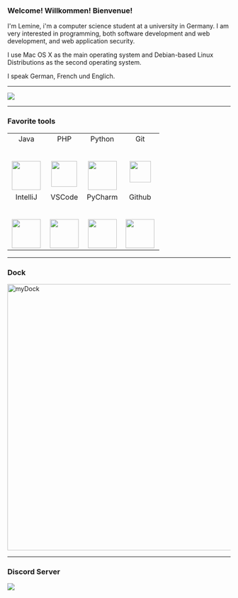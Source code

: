 ### Welcome! Willkommen! Bienvenue! 

I'm Lemine, i'm a computer science student at a university in Germany. I am very interested in programming,
both software development and web development, and web application security.  

 I use Mac OS X as the main operating system and Debian-based Linux Distributions as the second operating system.

 I speak German, French und Englich. 

 <hr> 
 
 <img src="https://github-readme-stats.vercel.app/api/top-langs/?username=Leminee&layout=compact"> 
 
 <hr>

<h3>Favorite tools</h3> 
 
 
<table>
          <tr valign="top">
            <td width="25%" align="center">
              <span>Java</span><br><br><br>
              <img height="65px" src="https://cdn.svgporn.com/logos/java.svg">
            </td> 
              <td width="25%" align="center">
                <span>PHP</span><br><br><br>
                <img height="58px" src="https://cdn.svgporn.com/logos/php.svg">
              </td>  
              <td width="25%" align="center">
                <span>Python</span><br><br><br>
                <img height="65px" src="https://cdn.svgporn.com/logos/python.svg">
              </td> 
              <td width="25%" align="center">
                <span>Git</span><br><br><br>
                <img height="48px" src="https://cdn.svgporn.com/logos/git.svg">
              </td>
          <tr valign="mid">
          <td width="25%" align="center">
            <span>IntelliJ</span><br><br><br>
            <img height="65px" src="https://cdn.svgporn.com/logos/intellij-idea.svg">
          </td> 
          <td width="25%" align="center">
            <span>VSCode</span><br><br><br>
            <img height="65px" src="https://cdn.svgporn.com/logos/visual-studio-code.svg">
          </td> 
          <td width="25%" align="center">
            <span>PyCharm</span><br><br><br>
            <img height="65px" src="https://cdn.svgporn.com/logos/pycharm.svg">
          </td>
          <td width="25%" align="center">
            <span>Github</span><br><br><br>
            <img height="65px" src="https://cdn.svgporn.com/logos/github-octocat.svg">
          </td> 
      </table> 
      <hr>  
<h3>Dock </h3> 

<img src="https://cdn.discordapp.com/attachments/819694809765380146/834974306726838312/myDock.png" heigth="600px" width="600px" alt="myDock">
<hr> 
<h3>Discord Server</h3>

<a href="https://discord.gg/4YwafTCKGh"><img src="https://img.shields.io/discord/530141674463035402?label=GoodQuestion%20Discord&logo=Discord&logoColor=%23ffffff&style=for-the-badge" target="_blank"></a>
